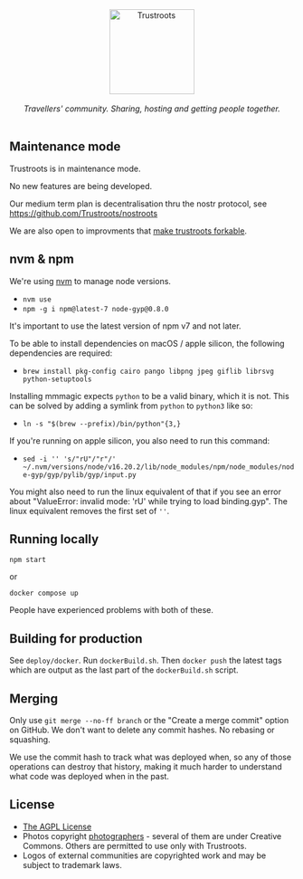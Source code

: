 <p align="center">
  <br>
  <br>
  <a href="https://www.trustroots.org/"><img width="150" src="https://cdn.rawgit.com/Trustroots/trustroots/master/public/img/logo/color.svg" alt="Trustroots"></a>
  <br>
  <br>
  <em>Travellers' community. Sharing, hosting and getting people together.</em>
  <br>
  <br>
</p>

## Maintenance mode

Trustroots is in maintenance mode.

No new features are being developed.

Our medium term plan is decentralisation thru the nostr protocol, see https://github.com/Trustroots/nostroots

We are also open to improvments that [make trustroots forkable](https://github.com/Trustroots/trustroots/issues/2669).

## nvm & npm

We're using [nvm](https://github.com/nvm-sh/nvm?tab=readme-ov-file#installing-and-updating) to manage node versions.

- `nvm use`
- `npm -g i npm@latest-7 node-gyp@0.8.0`

It's important to use the latest version of npm v7 and not later.

To be able to install dependencies on macOS / apple silicon, the following dependencies are required:

- `brew install pkg-config cairo pango libpng jpeg giflib librsvg python-setuptools`

Installing mmmagic expects `python` to be a valid binary, which it is not. This can be solved by adding a symlink from `python` to `python3` like so:

- `ln -s "$(brew --prefix)/bin/python"{3,}`

If you're running on apple silicon, you also need to run this command:

- `sed -i '' 's/"rU"/"r"/' ~/.nvm/versions/node/v16.20.2/lib/node_modules/npm/node_modules/node-gyp/gyp/pylib/gyp/input.py`

You might also need to run the linux equivalent of that if you see an error about "ValueError: invalid mode: 'rU' while trying to load binding.gyp". The linux equivalent removes the first set of `''`.

## Running locally

`npm start`

or 

`docker compose up`

People have experienced problems with both of these.


## Building for production

See `deploy/docker`. Run `dockerBuild.sh`. Then `docker push` the latest tags
which are output as the last part of the `dockerBuild.sh` script.

## Merging

Only use `git merge --no-ff branch` or the "Create a merge commit" option on
GitHub. We don't want to delete any commit hashes. No rebasing or squashing.

We use the commit hash to track what was deployed when, so any of those
operations can destroy that history, making it much harder to understand what
code was deployed when in the past.

## License

- [The AGPL License](LICENSE.md)
- Photos copyright [photographers](https://github.com/Trustroots/trustroots/blob/master/modules/core/client/directives/tr-boards.client.directive.js#L30) - several of them are under Creative Commons. Others are permitted to use only with Trustroots.
- Logos of external communities are copyrighted work and may be subject to trademark laws.
